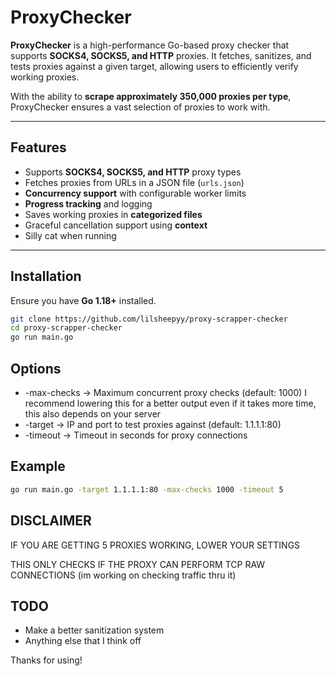 # ProxyChecker

**ProxyChecker** is a high-performance Go-based proxy checker that supports **SOCKS4, SOCKS5, and HTTP** proxies. It fetches, sanitizes, and tests proxies against a given target, allowing users to efficiently verify working proxies.

With the ability to **scrape approximately 350,000 proxies per type**, ProxyChecker ensures a vast selection of proxies to work with.

---

## Features

- Supports **SOCKS4, SOCKS5, and HTTP** proxy types  
- Fetches proxies from URLs in a JSON file (`urls.json`)  
- **Concurrency support** with configurable worker limits  
- **Progress tracking** and logging  
- Saves working proxies in **categorized files**  
- Graceful cancellation support using **context**
- Silly cat when running

---

## Installation

Ensure you have **Go 1.18+** installed.  

```sh
git clone https://github.com/lilsheepyy/proxy-scrapper-checker
cd proxy-scrapper-checker
go run main.go
```


## Options

- -max-checks → Maximum concurrent proxy checks (default: 1000) I recommend lowering this for a better output even if it takes more time, this also depends on your server
- -target → IP and port to test proxies against (default: 1.1.1.1:80)
- -timeout → Timeout in seconds for proxy connections

## Example
```sh
go run main.go -target 1.1.1.1:80 -max-checks 1000 -timeout 5
```
## DISCLAIMER
IF YOU ARE GETTING 5 PROXIES WORKING, LOWER YOUR SETTINGS

THIS ONLY CHECKS IF THE PROXY CAN PERFORM TCP RAW CONNECTIONS (im working on checking traffic thru it)

## TODO
- Make a better sanitization system
- Anything else that I think off

Thanks for using!
